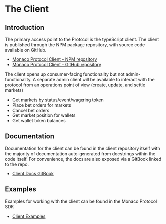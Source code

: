 # The Client

## Introduction

The primary access point to the Protocol is the typeScript client. The client is published through the NPM package repository, with source code available on GitHub.

* [Monaco Protocol Client - NPM repository](https://www.npmjs.com/package/@monaco-protocol/client)
* [Monaco Protocol Client - GitHub repository](https://github.com/MonacoProtocol/client)

The client opens up consumer-facing functionality but not admin-functionality. A separate admin client will be available to interact with the protocol from an operations point of view (create, update, and settle markets)

* Get markets by status/event/wagering token
* Place bet orders for markets
* Cancel bet orders
* Get market position for wallets
* Get wallet token balances

## Documentation

Documentation for the client can be found in the client repository itself with the majority of documentation auto-generated from docstrings within the code itself. For convenience, the docs are also exposed via a GitBook linked to the repo.

* [Client Docs GitBook](https://app.gitbook.com/o/QXqMMSlR6dqssLlaKHzO/s/zAX73BS1e1WV6tqGrBK6/)

## Examples

Examples for working with the client can be found in the Monaco Protocol SDK

* [Client Examples](https://github.com/MonacoProtocol/sdk/tree/main/examples)
